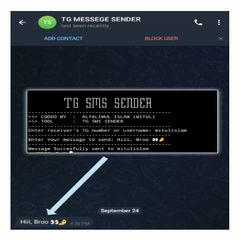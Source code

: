<img src="https://raw.githubusercontent.com/MITUL-588/TEST/refs/heads/main/20240924_163223.png" alt="alt text" width="350" height="350"></a>
